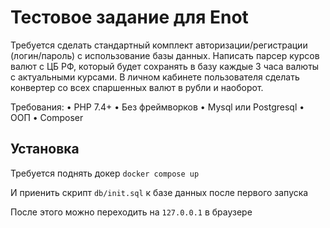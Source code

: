 # Тестовое задание для Enot

Требуется сделать стандартный комплект авторизации/регистрации (логин/пароль) с использование базы данных.
Написать парсер курсов валют с ЦБ РФ, который будет сохранять в базу каждые 3 часа валюты с актуальными курсами.
В личном кабинете пользователя сделать конвертер со всех спаршенных валют в рубли и наоборот.

Требования:
•  PHP 7.4+
•  Без фреймворков
•  Mysql или Postgresql
•  ООП
•  Composer

## Установка
Требуется поднять докер
`docker compose up`

И приенить скрипт `db/init.sql` к базе данных после первого запуска

После этого можно переходить на `127.0.0.1` в браузере